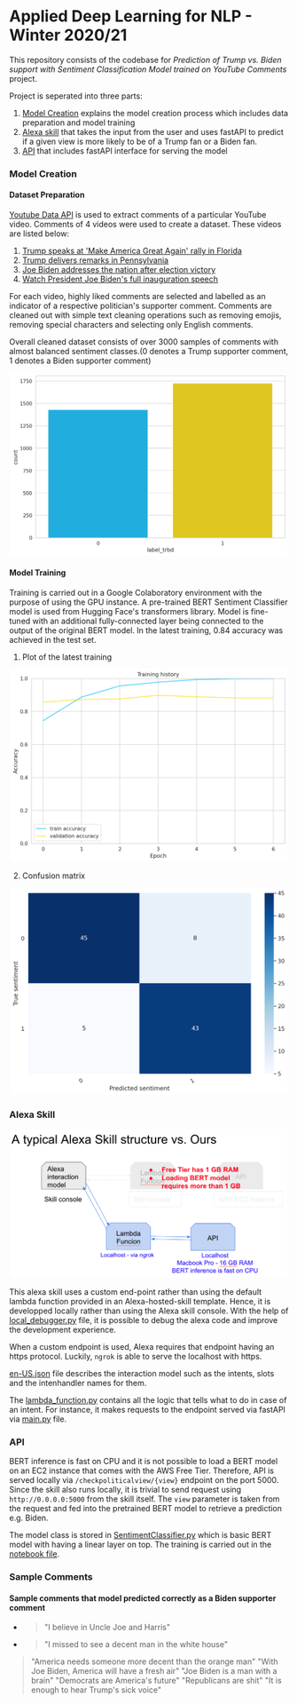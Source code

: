 # Applied Deep Learning for NLP - Winter 2020/21

This repository consists of the codebase for *Prediction of Trump vs. Biden support with Sentiment Classification Model trained on YouTube Comments* project. 

Project is seperated into three parts:
1. [Model Creation](#model-creation) explains the model creation process which includes data preparation and model training
2. [Alexa skill](#alexa-skill) that takes the input from the user and uses fastAPI to predict if a given view is more likely to be of a Trump fan or a Biden fan.
3. [API](#api) that includes fastAPI interface for serving the model

### Model Creation

#### Dataset Preparation

[Youtube Data API](https://developers.google.com/youtube/v3/docs) is used to extract comments of a particular YouTube video. Comments of 4 videos were used to create a dataset. These videos are listed below:
1. [Trump speaks at 'Make America Great Again' rally in Florida](https://www.youtube.com/watch?v=PWTb4r7h9ew)
2. [Trump delivers remarks in Pennsylvania](https://www.youtube.com/watch?v=xWrtgnCTmj4)
3. [Joe Biden addresses the nation after election victory](https://www.youtube.com/watch?v=eolEz_jU-vs)
4. [Watch President Joe Biden's full inauguration speech](https://www.youtube.com/watch?v=LGukNIEIhTU)

For each video, highly liked comments are selected and labelled as an indicator of a respective politician's supporter comment. Comments are cleaned out with simple text cleaning operations such as removing emojis, removing special characters and selecting only English comments. 

Overall cleaned dataset consists of over 3000 samples of comments with almost balanced sentiment classes.(0 denotes a Trump supporter comment, 1 denotes a Biden supporter comment)
<center><img src="dataset_balance.png" width="500"></center>

#### Model Training
Training is carried out in a Google Colaboratory environment with the purpose of using the GPU instance. A pre-trained BERT Sentiment Classifier model is used from Hugging Face's transformers library. Model is fine-tuned with an additional fully-connected layer being connected to the output of the original BERT model. In the latest training, 0.84 accuracy was achieved in the test set.

1. Plot of the latest training 
<center><img src="training.png" width="500"></center>

2. Confusion matrix
<center><img src="confusion_matrix.png" width="500"></center>

### Alexa Skill

<center><img src="skill_structure.png" width="500"></center>

This alexa skill uses a custom end-point rather than using the default lambda function provided in an Alexa-hosted-skill template. Hence, it is developped locally rather than using the Alexa skill console. With the help of [local_debugger.py](skill/local_debugger.py) file, it is possible to debug the alexa code and improve the development experience. 

When a custom endpoint is used, Alexa requires that endpoint having an https protocol. Luckily, `ngrok` is able to serve the localhost with https. 

[en-US.json](skill/skill-package/interactionModels/custom/en-US.json) file describes the interaction model such as the intents, slots and the intenhandler names for them. 

The [lambda_function.py](skill/skill/lambda/lambda_function.py) contains all the logic that tells what to do in case of an intent. For instance, it makes requests to the endpoint served via fastAPI via [main.py](api/main.py) file.

### API

BERT inference is fast on CPU and it is not possible to load a BERT model on an EC2 instance that comes with the AWS Free Tier. Therefore, API is served locally via `/checkpoliticalview/{view}` endpoint on the port 5000. Since the skill also runs locally, it is trivial to send request using `http://0.0.0.0:5000` from the skill itself. The `view` parameter is taken from the request and fed into the pretrained BERT model to retrieve a prediction e.g. Biden.

The model class is stored in [SentimentClassifier.py](api/SentimentClassifier.py) which is basic BERT model with having a linear layer on top. The training is carried out in the [notebook file](/notebook/model%20training/sentiment_analysis_trump_biden.ipynb).

### Sample Comments

#### Sample comments that model predicted correctly as a Biden supporter comment
- > "I believe in Uncle Joe and Harris"
- > "I missed to see a decent man in the white house"
> "America needs someone more decent than the orange man"
> "With Joe Biden, America will have a fresh air"
> "Joe Biden is a man with a brain"
> "Democrats are America's future"
> "Republicans are shit"
> "It is enough to hear Trump's sick voice"

